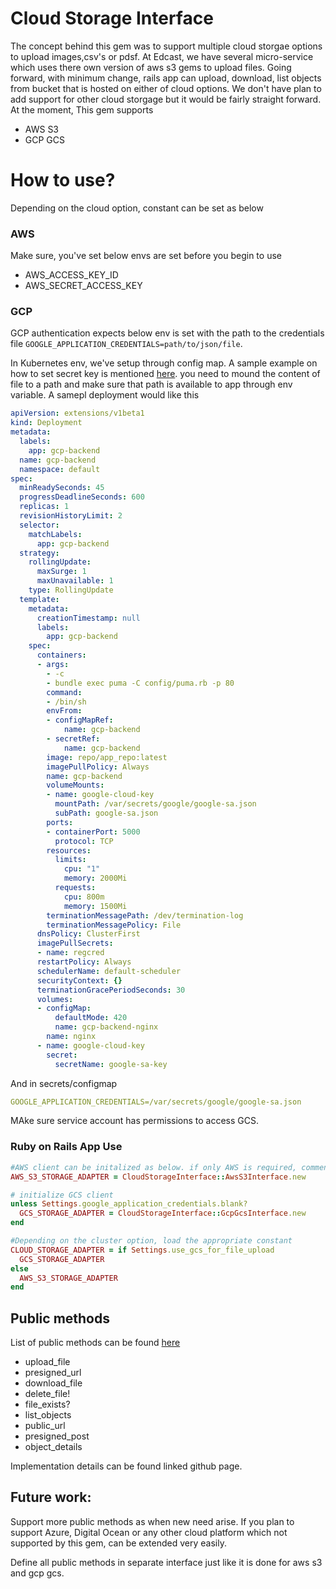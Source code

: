 # Cloud Storage Interface

The concept behind this gem was to support multiple cloud storgae options to upload images,csv's or pdsf. At Edcast, we have several micro-service which uses there own version of aws s3 gems to upload files. Going forward, with minimum change, rails app can upload, download, list objects from bucket that is hosted on either of cloud options. We don't have plan to add support for other cloud storgage but it would be fairly straight forward. At the moment, This gem supports

  - AWS S3
  - GCP GCS


# How to use?

Depending on the cloud option, constant can be set as below
### AWS
Make sure, you've set below envs are set before you begin to use
 - AWS_ACCESS_KEY_ID
 - AWS_SECRET_ACCESS_KEY

### GCP
GCP authentication expects below env is set with the path to the credentials file
`GOOGLE_APPLICATION_CREDENTIALS=path/to/json/file`.

In Kubernetes env, we've setup through config map. A sample example on how to set secret key is mentioned [here](https://github.com/GoogleCloudPlatform/kubernetes-engine-samples/blob/master/cloud-pubsub/deployment/pubsub-with-secret.yaml). you need to mound the content of file to a path and make sure that path is available to app through env variable. A samepl deployment would like this
```yml
apiVersion: extensions/v1beta1
kind: Deployment
metadata:
  labels:
    app: gcp-backend
  name: gcp-backend
  namespace: default
spec:
  minReadySeconds: 45
  progressDeadlineSeconds: 600
  replicas: 1
  revisionHistoryLimit: 2
  selector:
    matchLabels:
      app: gcp-backend
  strategy:
    rollingUpdate:
      maxSurge: 1
      maxUnavailable: 1
    type: RollingUpdate
  template:
    metadata:
      creationTimestamp: null
      labels:
        app: gcp-backend
    spec:
      containers:
      - args:
        - -c
        - bundle exec puma -C config/puma.rb -p 80
        command:
        - /bin/sh
        envFrom:
        - configMapRef:
            name: gcp-backend
        - secretRef:
            name: gcp-backend
        image: repo/app_repo:latest
        imagePullPolicy: Always
        name: gcp-backend
        volumeMounts:
        - name: google-cloud-key
          mountPath: /var/secrets/google/google-sa.json
          subPath: google-sa.json
        ports:
        - containerPort: 5000
          protocol: TCP
        resources:
          limits:
            cpu: "1"
            memory: 2000Mi
          requests:
            cpu: 800m
            memory: 1500Mi
        terminationMessagePath: /dev/termination-log
        terminationMessagePolicy: File
      dnsPolicy: ClusterFirst
      imagePullSecrets:
      - name: regcred
      restartPolicy: Always
      schedulerName: default-scheduler
      securityContext: {}
      terminationGracePeriodSeconds: 30
      volumes:
      - configMap:
          defaultMode: 420
          name: gcp-backend-nginx
        name: nginx
      - name: google-cloud-key
        secret:
          secretName: google-sa-key
```

And in secrets/configmap
```yml
GOOGLE_APPLICATION_CREDENTIALS=/var/secrets/google/google-sa.json
```
 
 MAke sure service account has permissions to access GCS.
 
 ### Ruby on Rails App Use

```ruby
#AWS client can be initalized as below. if only AWS is required, comment out GCS line
AWS_S3_STORAGE_ADAPTER = CloudStorageInterface::AwsS3Interface.new

# initialize GCS client
unless Settings.google_application_credentials.blank?
  GCS_STORAGE_ADAPTER = CloudStorageInterface::GcpGcsInterface.new
end

#Depending on the cluster option, load the appropriate constant
CLOUD_STORAGE_ADAPTER = if Settings.use_gcs_for_file_upload
  GCS_STORAGE_ADAPTER
else
  AWS_S3_STORAGE_ADAPTER
end
```

## Public methods
List of public methods can be found [here](https://github.com/edcast/cloud_storage_interface/blob/master/lib/cloud_storage_interface/abstract_interface.rb)

- upload_file
- presigned_url
- download_file
- delete_file!
- file_exists?
- list_objects
- public_url
- presigned_post
- object_details

Implementation details can be found linked github page.

## Future work:
Support more public methods as when new need arise. If you plan to support Azure, Digital Ocean or any other cloud platform which not supported by this gem, can be extended very easily.

Define all public methods in separate interface just like it is done for aws s3 and gcp gcs.

